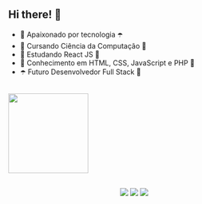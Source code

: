 ## Hi there! 👋

- 💜 Apaixonado por tecnologia ☂️
- 🔮 Cursando Ciência da Computação 👾
- 🍇 Estudando React JS 🍇
- 👾 Conhecimento em HTML, CSS, JavaScript e PHP 🔮
- ☂️ Futuro Desenvolvedor Full Stack 💜

##

<!-- Fiquem à vontade para copiar o código se quiserem <3 -->

<div>
  
  <a href="https://github.com/helderjuann">
  <img height="160em" align "center" src="https://github-readme-stats.vercel.app/api?username=helderjuann&show_icons=true&theme=nightowl"/>
 
</div> <!-- dentro dessa div fica o GitHub stats, você só precisa copiar e mudar o username -->

##

<div align ="center">  <!-- dentro dessa div tem os icons das redes sociais que você pode colocar a que quiser e mudar a cor também! -->
  
  <a href="https://instagram.com/helderprado7" target="_blank"><img src="https://img.shields.io/badge/-Instagram-9370DB?style=for-the-badge&logo=instagram&logoColor=white" target="_blank"></a>
  <a href = "mailto:contatohelderjuan@gmail.com"><img src="https://img.shields.io/badge/-Gmail-9370DB?style=for-the-badge&logo=gmail&logoColor=white" target="_blank"></a>
  <a href="https://www.linkedin.com/in/helder-juan-933957264/" target="_blank"><img src="https://img.shields.io/badge/-LinkedIn-9370DB?style=for-the-badge&logo=linkedin&logoColor=white" target="_blank"></a> 
  
</div>
